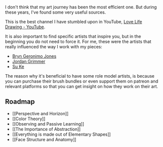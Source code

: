 I don't think that my art journey has been the most efficient one.
But during these years, I've found some very useful sources.

This is the best channel I have stumbled upon in YouTube, [Love Life Drawing - YouTube](https://www.youtube.com/@lovelifedrawing/videos).

It is also important to find specific artists that inspire you, but in the beginning you do not need to force it. For me, these were the artists that really influenced the way I work with my pieces:

- [Bryn Geronimo Jones](https://www.artstation.com/bryngjones)
- [Jordan Grimmer](https://www.artstation.com/jordangrimmer)
- [Su Ke](https://www.artstation.com/sukeart)

The reason why it's beneficial to have some role model artists, is because you can purchase their brush bundles or even support them on patreon and relevant platforms so that you can get insight on how they work on their art.
## Roadmap

- [[Perspective and Horizon]]
- [[Color Theory]]
- [[Observing and Passive Learning]]
- [[The Importance of Abstraction]]
- [[Everything is made out of Elementary Shapes]]
- [[Face Structure and Anatomy]]

